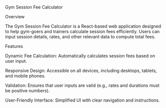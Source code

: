 Gym Session Fee Calculator

Overview

The Gym Session Fee Calculator is a React-based web application designed to help gym-goers and trainers calculate session fees efficiently. Users can input session details, rates, and other relevant data to compute total fees.

Features

Dynamic Fee Calculation: Automatically calculates session fees based on user input.

Responsive Design: Accessible on all devices, including desktops, tablets, and mobile phones.

Validation: Ensures that user inputs are valid (e.g., rates and durations must be positive numbers).

User-Friendly Interface: Simplified UI with clear navigation and instructions.


